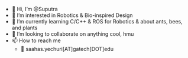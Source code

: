 - 👋 Hi, I’m @Suputra
- 👀 I’m interested in Robotics & Bio-inspired Design
- 🌱 I’m currently learning C/C++ & ROS for Robotics & about ants, bees, and plants
- 💞️ I’m looking to collaborate on anything cool, hmu
- 📫 How to reach me 
  - 📧 saahas.yechuri[AT]gatech[DOT]edu

<!---
Suputra/Suputra is a ✨ special ✨ repository because its `README.md` (this file) appears on your GitHub profile.
You can click the Preview link to take a look at your changes.
--->
